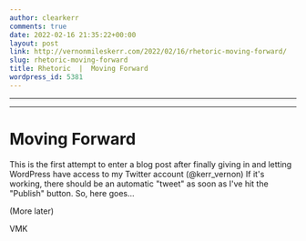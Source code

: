 ```yaml
---
author: clearkerr
comments: true
date: 2022-02-16 21:35:22+00:00
layout: post
link: http://vernonmileskerr.com/2022/02/16/rhetoric-moving-forward/
slug: rhetoric-moving-forward
title: Rhetoric  |  Moving Forward
wordpress_id: 5381
---
```


* * *







* * *





# Moving Forward


This is the first attempt to enter a blog post after finally giving in and letting WordPress have access to my Twitter account (@kerr_vernon) If it's working, there should be an automatic "tweet" as soon as I've hit the "Publish" button. So, here goes...

(More later)

VMK
